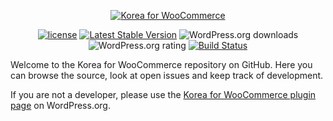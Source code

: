 <p align="center"><a href="https://wordpress.org/plugins/korea-for-woocommerce/"><img src="https://ps.w.org/korea-for-woocommerce/assets/banner-772x250.png" alt="Korea for WooCommerce"></a></p>

<p align="center">
	<a href="https://packagist.org/packages/jgreys/korea-for-woocommerce"><img src="https://poser.pugx.org/jgreys/korea-for-woocommerce/license" alt="license"></a> 
	<a href="https://packagist.org/packages/jgreys/korea-for-woocommerce"><img src="https://poser.pugx.org/wjgreys/korea-for-woocommerce/v/stable" alt="Latest Stable Version"></a>
	<img src="https://img.shields.io/wordpress/plugin/dt/korea-for-woocommerce.svg" alt="WordPress.org downloads">
	<img src="https://img.shields.io/wordpress/plugin/r/korea-for-woocommerce.svg" alt="WordPress.org rating">
	<a href="https://travis-ci.org/jgreys/korea-for-woocommerce"><img src="https://travis-ci.org/jgreys/korea-for-woocommerce.svg?branch=master" alt="Build Status"></a>
</p>

Welcome to the Korea for WooCommerce repository on GitHub. Here you can browse the source, look at open issues and keep track of development.

If you are not a developer, please use the [Korea for WooCommerce plugin page](https://wordpress.org/plugins/korea-for-woocommerce/) on WordPress.org.
